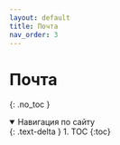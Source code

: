 ```yaml
---
layout: default
title: Почта
nav_order: 3
---
```

# Почта
{: .no_toc }

<details open markdown="block">
  <summary>
    Навигация по сайту
  </summary>
  {: .text-delta }
1. TOC
{:toc}
</details>